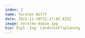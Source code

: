 ```yaml
---
index: 2
name: Torsten Wolff
date: 2021-11-30T15:17:02.815Z
image: torsten-kopie.jpg
bio: Dipl.-Ing. Landschaftsplanung
---
```

